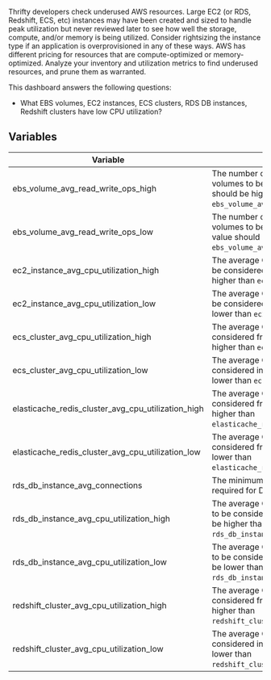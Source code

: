 Thrifty developers check underused AWS resources. Large EC2 (or RDS, Redshift, ECS, etc) instances may have been created and sized to handle peak utilization but never reviewed later to see how well the storage, compute, and/or memory is being utilized. Consider rightsizing the instance type if an application is overprovisioned in any of these ways. AWS has different pricing for resources that are compute-optimized or memory-optimized. Analyze your inventory and utilization metrics to find underused resources, and prune them as warranted.

This dashboard answers the following questions:

- What EBS volumes, EC2 instances, ECS clusters, RDS DB instances, Redshift clusters have low CPU utilization?

## Variables

| Variable                                           | Description                                                                                                                                                               | Default           |
| -------------------------------------------------- | ------------------------------------------------------------------------------------------------------------------------------------------------------------------------- | ----------------- |
| ebs_volume_avg_read_write_ops_high                 | The number of average read/write ops required for volumes to be considered frequently used. This value should be higher than `ebs_volume_avg_read_write_ops_low`.         | 500 ops/min       |
| ebs_volume_avg_read_write_ops_low                  | The number of average read/write ops required for volumes to be considered infrequently used. This value should be lower than `ebs_volume_avg_read_write_ops_high`.       | 100 ops/min       |
| ec2_instance_avg_cpu_utilization_high              | The average CPU utilization required for instances to be considered frequently used. This value should be higher than `ec2_instance_avg_cpu_utilization_low`.             | 35%               |
| ec2_instance_avg_cpu_utilization_low               | The average CPU utilization required for instances to be considered infrequently used. This value should be lower than `ec2_instance_avg_cpu_utilization_high`.           | 20%               |
| ecs_cluster_avg_cpu_utilization_high               | The average CPU utilization required for clusters to be considered frequently used. This value should be higher than `ecs_cluster_avg_cpu_utilization_low`.               | 35%               |
| ecs_cluster_avg_cpu_utilization_low                | The average CPU utilization required for clusters to be considered infrequently used. This value should be lower than `ecs_cluster_avg_cpu_utilization_high`.             | 20%               |
| elasticache_redis_cluster_avg_cpu_utilization_high | The average CPU utilization required for clusters to be considered frequently used. This value should be higher than `elasticache_redis_cluster_avg_cpu_utilization_low`. | 35%               |
| elasticache_redis_cluster_avg_cpu_utilization_low  | The average CPU utilization required for clusters to be considered frequently used. This value should be lower than `elasticache_redis_cluster_avg_cpu_utilization_high`. | 20%               |
| rds_db_instance_avg_connections                    | The minimum number of average connections per day required for DB instances to be considered in-use.                                                                      | 2 connections/day |
| rds_db_instance_avg_cpu_utilization_high           | The average CPU utilization required for DB instances to be considered frequently used. This value should be higher than `rds_db_instance_avg_cpu_utilization_low`.       | 50%               |
| rds_db_instance_avg_cpu_utilization_low            | The average CPU utilization required for DB instances to be considered infrequently used. This value should be lower than `rds_db_instance_avg_cpu_utilization_high`.     | 25%               |
| redshift_cluster_avg_cpu_utilization_high          | The average CPU utilization required for clusters to be considered frequently used. This value should be higher than `redshift_cluster_avg_cpu_utilization_low`.          | 35%               |
| redshift_cluster_avg_cpu_utilization_low           | The average CPU utilization required for clusters to be considered infrequently used. This value should be lower than `redshift_cluster_avg_cpu_utilization_high`.        | 20%               |
